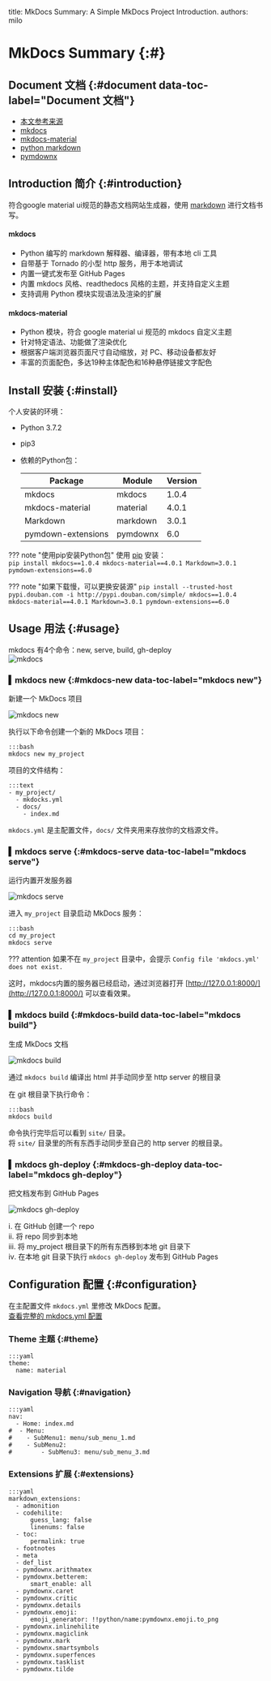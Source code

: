 title: MkDocs
Summary: A Simple MkDocs Project Introduction.
authors: milo

# MkDocs Summary {:#}

## Document 文档 {:#document data-toc-label="Document 文档"}
- [本文参考来源](https://cyent.github.io/markdown-with-mkdocs-material/)
- [mkdocs](https://www.mkdocs.org)
- [mkdocs-material](https://squidfunk.github.io/mkdocs-material/)
- [python markdown](https://pythonhosted.org/Markdown/)
- [pymdownx](https://facelessuser.github.io/pymdown-extensions/)


## Introduction 简介 {:#introduction}
符合google material ui规范的静态文档网站生成器，使用 [markdown](/markdown/) 进行文档书写。<br/>

#### mkdocs
- Python 编写的 markdown 解释器、编译器，带有本地 cli 工具
- 自带基于 Tornado 的小型 http 服务，用于本地调试
- 内置一键式发布至 GitHub Pages
- 内置 mkdocs 风格、readthedocs 风格的主题，并支持自定义主题
- 支持调用 Python 模块实现语法及渲染的扩展

#### mkdocs-material
- Python 模块，符合 google material ui 规范的 mkdocs 自定义主题
- 针对特定语法、功能做了渲染优化
- 根据客户端浏览器页面尺寸自动缩放，对 PC、移动设备都友好
- 丰富的页面配色，多达19种主体配色和16种悬停链接文字配色


## Install 安装 {:#install}
个人安装的环境：<br/>

- Python 3.7.2
- pip3
- 依赖的Python包：

    Package | Module | Version
    --- | --- | ---
    mkdocs | mkdocs | 1.0.4
    mkdocs-material | material | 4.0.1
    Markdown | markdown | 3.0.1
    pymdown-extensions | pymdownx | 6.0

??? note "使用pip安装Python包"
    使用 [pip](/python/pip/) 安装：<br/>
    ```
    pip install mkdocs==1.0.4 mkdocs-material==4.0.1 Markdown=3.0.1 pymdown-extensions==6.0
    ```
    
??? note "如果下载慢，可以更换安装源"
    ```
    pip install --trusted-host pypi.douban.com -i http://pypi.douban.com/simple/ mkdocs==1.0.4 mkdocs-material==4.0.1 Markdown=3.0.1 pymdown-extensions==6.0
    ```


## Usage 用法 {:#usage}
mkdocs 有4个命令：new, serve, build, gh-deploy<br/>
![mkdocs](/img/mkdocs/mkdocs.png)

### ▍mkdocs new {:#mkdocs-new data-toc-label="mkdocs new"}
新建一个 MkDocs 项目<br/>

![mkdocs new](/img/mkdocs/mkdocs_new.png)

执行以下命令创建一个新的 MkDocs 项目：<br/>
```
:::bash 
mkdocs new my_project
```

项目的文件结构：<br/>
```
:::text
- my_project/
  - mkdocks.yml
  - docs/
    - index.md
```

`mkdocs.yml` 是主配置文件，`docs/` 文件夹用来存放你的文档源文件。<br/>


### ▍mkdocs serve {:#mkdocs-serve data-toc-label="mkdocs serve"}
运行内置开发服务器<br/>

![mkdocs serve](/img/mkdocs/mkdocs_serve.png)

进入 `my_project` 目录启动 MkDocs 服务：<br/>
```
:::bash
cd my_project
mkdocs serve
```

??? attention
    如果不在 `my_project` 目录中，会提示 `Config file 'mkdocs.yml' does not exist.`

这时，mkdocs内置的服务器已经启动，通过浏览器打开 [http://127.0.0.1:8000/](http://127.0.0.1:8000/) 可以查看效果。<br/>


### ▍mkdocs build {:#mkdocs-build data-toc-label="mkdocs build"}
生成 MkDocs 文档<br/>

![mkdocs build](/img/mkdocs/mkdocs_build.png)

通过 `mkdocs build` 编译出 html 并手动同步至 http server 的根目录<br/>

在 git 根目录下执行命令：<br/>
```
:::bash
mkdocs build
```
命令执行完毕后可以看到 `site/` 目录。<br/>
将 `site/` 目录里的所有东西手动同步至自己的 http server 的根目录。<br/>


### ▍mkdocs gh-deploy {:#mkdocs-gh-deploy data-toc-label="mkdocs gh-deploy"}
把文档发布到 GitHub Pages<br/>

![mkdocs gh-deploy](/img/mkdocs/mkdocs_gh_deploy.png)

ⅰ. 在 GitHub 创建一个 repo<br/>
ⅱ. 将 repo 同步到本地<br/>
ⅲ. 将 my_project 根目录下的所有东西移到本地 git 目录下<br/>
ⅳ. 在本地 git 目录下执行 `mkdocs gh-deploy` 发布到 GitHub Pages<br/>


## Configuration 配置 {:#configuration}
在主配置文件 `mkdocs.yml` 里修改 MkDocs 配置。<br/>
[查看完整的 mkdocs.yml 配置](mkdocs_yml.md)<br/>

### Theme 主题 {:#theme}
```
:::yaml
theme:
  name: material
```


### Navigation 导航 {:#navigation}
```
:::yaml
nav:
  - Home: index.md
#  - Menu:
#    - SubMenu1: menu/sub_menu_1.md
#    - SubMenu2:
#        - SubMenu3: menu/sub_menu_3.md
```


### Extensions 扩展 {:#extensions}
```
:::yaml
markdown_extensions:
  - admonition
  - codehilite:
      guess_lang: false
      linenums: false
  - toc:
      permalink: true
  - footnotes
  - meta
  - def_list
  - pymdownx.arithmatex
  - pymdownx.betterem:
      smart_enable: all
  - pymdownx.caret
  - pymdownx.critic
  - pymdownx.details
  - pymdownx.emoji:
      emoji_generator: !!python/name:pymdownx.emoji.to_png
  - pymdownx.inlinehilite
  - pymdownx.magiclink
  - pymdownx.mark
  - pymdownx.smartsymbols
  - pymdownx.superfences
  - pymdownx.tasklist
  - pymdownx.tilde
```
